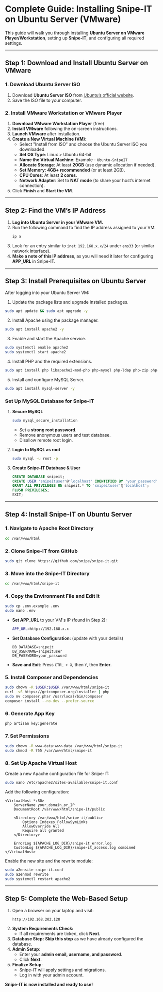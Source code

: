 # **Complete Guide: Installing Snipe-IT on Ubuntu Server (VMware)**

This guide will walk you through installing **Ubuntu Server on VMware Player/Workstation**, setting up **Snipe-IT**, and configuring all required settings.

---

## **Step 1: Download and Install Ubuntu Server on VMware**

### **1. Download Ubuntu Server ISO**

1. Download **Ubuntu Server ISO** from [Ubuntu’s official website](https://ubuntu.com/download/server).
2. Save the ISO file to your computer.

### **2. Install VMware Workstation or VMware Player**

1. **Download VMware Workstation Player** (free)
2. **Install VMware** following the on-screen instructions.
3. **Launch VMware** after installation.
4. **Create a New Virtual Machine (VM)**:
   - Select "Install from ISO" and choose the Ubuntu Server ISO you downloaded.
   - **Set OS Type**: Linux > Ubuntu 64-bit
   - **Name the Virtual Machine**: Example - `Ubuntu-SnipeIT`
   - **Allocate Storage**: At least **20GB** (use dynamic allocation if needed).
   - **Set Memory**: **4GB+ recommended** (or at least 2GB).
   - **CPU Cores**: At least **2 cores**.
   - **Network Adapter**: Set to **NAT mode** (to share your host’s internet connection).
5. Click **Finish** and **Start the VM**.

---

## **Step 2: Find the VM’s IP Address**

1. **Log into Ubuntu Server in your VMware VM.**
2. Run the following command to find the IP address assigned to your VM:
   ```bash
   ip a
   ```
3. Look for an entry similar to `inet 192.168.x.x/24` under `ens33` (or similar network interface).
4. **Make a note of this IP address**, as you will need it later for configuring **APP\_URL** in Snipe-IT.

---

## **Step 3: Install Prerequisites on Ubuntu Server**

After logging into your Ubuntu Server VM:

1. Update the package lists and upgrade installed packages.

```bash
sudo apt update && sudo apt upgrade -y
```

2. Install Apache using the package manager.

```bash
sudo apt install apache2 -y
```

3. Enable and start the Apache service.

```bash
sudo systemctl enable apache2
sudo systemctl start apache2
```

4. Install PHP and the required extensions.

```bash
sudo apt install php libapache2-mod-php php-mysql php-ldap php-zip php-gd php-mbstring php-curl php-xml php-bcmath php-intl -y
```

5. Install and configure MySQL Server.

```bash
sudo apt install mysql-server -y
```

### **Set Up MySQL Database for Snipe-IT**

1. **Secure MySQL**

   ```bash
   sudo mysql_secure_installation
   ```

   - Set a **strong root password**.
   - Remove anonymous users and test database.
   - Disallow remote root login.

2. **Login to MySQL as root**

   ```bash
   sudo mysql -u root -p
   ```

3. **Create Snipe-IT Database & User**

   ```sql
   CREATE DATABASE snipeit;
   CREATE USER 'snipeituser'@'localhost' IDENTIFIED BY 'your_password';
   GRANT ALL PRIVILEGES ON snipeit.* TO 'snipeituser'@'localhost';
   FLUSH PRIVILEGES;
   EXIT;
   ```

---

## **Step 4: Install Snipe-IT on Ubuntu Server**

### **1. Navigate to Apache Root Directory**

```bash
cd /var/www/html
```

### **2. Clone Snipe-IT from GitHub**

```bash
sudo git clone https://github.com/snipe/snipe-it.git
```

### **3. Move into the Snipe-IT Directory**

```bash
cd /var/www/html/snipe-it 
```

### **4. Copy the Environment File and Edit It**

```bash
sudo cp .env.example .env
sudo nano .env
```

- **Set APP\_URL** to your VM's IP (found in Step 2):
  ```bash
  APP_URL=http://192.168.x.x
  ```
  
- **Set Database Configuration:**  (update with your details)
  ```
  DB_DATABASE=snipeit
  DB_USERNAME=snipeituser
  DB_PASSWORD=your_password
  ```

- **Save and Exit**: Press `CTRL + X`, then `Y`, then **Enter**.

### **5. Install Composer and Dependencies**

```bash
sudo chown -R $USER:$USER /var/www/html/snipe-it
curl -sS https://getcomposer.org/installer | php
sudo mv composer.phar /usr/local/bin/composer
composer install --no-dev --prefer-source
```

### **6. Generate App Key**

```bash
php artisan key:generate
```

### **7. Set Permissions**

```bash
sudo chown -R www-data:www-data /var/www/html/snipe-it
sudo chmod -R 755 /var/www/html/snipe-it
```

### **8. Set Up Apache Virtual Host**

Create a new Apache configuration file for Snipe-IT:

```bash
sudo nano /etc/apache2/sites-available/snipe-it.conf
```

Add the following configuration:

```
<VirtualHost *:80>
    ServerName your_domain_or_IP
    DocumentRoot /var/www/html/snipe-it/public

    <Directory /var/www/html/snipe-it/public>
        Options Indexes FollowSymLinks
        AllowOverride All
        Require all granted
    </Directory>

    ErrorLog ${APACHE_LOG_DIR}/snipe-it_error.log
    CustomLog ${APACHE_LOG_DIR}/snipe-it_access.log combined
</VirtualHost>
```

Enable the new site and the rewrite module:

```bash
sudo a2ensite snipe-it.conf
sudo a2enmod rewrite
sudo systemctl restart apache2
```

---

## **Step 5: Complete the Web-Based Setup**

1. Open a browser on your laptop and visit:
   ```
   http://192.168.202.128
   ```
2. **System Requirements Check:**
   - If all requirements are ticked, click **Next**.
3. **Database Step:** **Skip this step** as we have already configured the database.
4. **Admin Setup**:
   - Enter your **admin email, username, and password**.
   - Click **Next**.
5. **Finalize Setup**:
   - Snipe-IT will apply settings and migrations.
   - Log in with your admin account.

**Snipe-IT is now installed and ready to use!**
